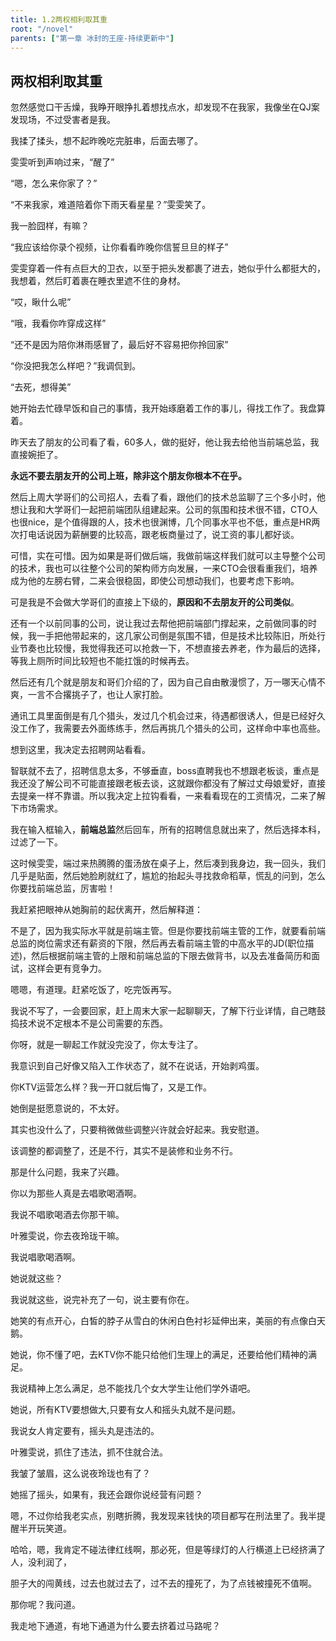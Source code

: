 ```yaml
---
title: 1.2两权相利取其重
root: "/novel"
parents: ["第一章 冰封的王座-持续更新中"]
---
```

## 两权相利取其重

忽然感觉口干舌燥，我睁开眼挣扎着想找点水，却发现不在我家，我像坐在QJ案发现场，不过受害者是我。

我揉了揉头，想不起昨晚吃完脏串，后面去哪了。

雯雯听到声响过来，“醒了”

“嗯，怎么来你家了？”

“不来我家，难道陪着你下雨天看星星？”雯雯笑了。

我一脸囧样，有嘛？

“我应该给你录个视频，让你看看昨晚你信誓旦旦的样子”

雯雯穿着一件有点巨大的卫衣，以至于把头发都裹了进去，她似乎什么都挺大的，我想着，然后盯着裹在睡衣里遮不住的身材。

“哎，瞅什么呢”

“哦，我看你咋穿成这样”

“还不是因为陪你淋雨感冒了，最后好不容易把你拎回家”

“你没把我怎么样吧？”我调侃到。

“去死，想得美”

她开始去忙碌早饭和自己的事情，我开始琢磨着工作的事儿，得找工作了。我盘算着。

昨天去了朋友的公司看了看，60多人，做的挺好，他让我去给他当前端总监，我直接婉拒了。

**永远不要去朋友开的公司上班，除非这个朋友你根本不在乎。**

然后上周大学哥们的公司招人，去看了看，跟他们的技术总监聊了三个多小时，他想让我和大学哥们一起把前端团队组建起来。公司的氛围和技术很不错，CTO人也很nice，是个值得跟的人，技术也很渊博，几个同事水平也不低，重点是HR两次打电话说因为薪酬要的比较高，跟老板商量过了，说工资的事儿都好谈。

可惜，实在可惜。因为如果是哥们做后端，我做前端这样我们就可以主导整个公司的技术，我也可以往整个公司的架构师方向发展，一来CTO会很看重我们，培养成为他的左膀右臂，二来会很稳固，即使公司想动我们，也要考虑下影响。

可是我是不会做大学哥们的直接上下级的，**原因和不去朋友开的公司类似**。

还有一个以前同事的公司，说让我过去帮他把前端部门撑起来，之前做同事的时候，我一手把他带起来的，这几家公司倒是氛围不错，但是技术比较陈旧，所处行业节奏也比较慢，我觉得我还可以抢救一下，不想直接去养老，作为最后的选择，等我上厕所时间比较短也不能扛饿的时候再去。

然后还有几个就是朋友和哥们介绍的了，因为自己自由散漫惯了，万一哪天心情不爽，一言不合撂挑子了，也让人家打脸。

通讯工具里面倒是有几个猎头，发过几个机会过来，待遇都很诱人，但是已经好久没工作了，我需要去外面练练手，然后再挑几个猎头的公司，这样命中率也高些。

想到这里，我决定去招聘网站看看。

智联就不去了，招聘信息太多，不够垂直，boss直聘我也不想跟老板谈，重点是我还没了解公司不可能直接跟老板去谈，这就跟你都没有了解过丈母娘爱好，直接去提亲一样不靠谱。所以我决定上拉钩看看，一来看看现在的工资情况，二来了解下市场需求。

我在输入框输入，**前端总监**然后回车，所有的招聘信息就出来了，然后选择本科，过滤了一下。

这时候雯雯，端过来热腾腾的蛋汤放在桌子上，然后凑到我身边，我一回头，我们几乎是贴面，然后她脸刷就红了，尴尬的抬起头寻找救命稻草，慌乱的问到，怎么你要找前端总监，厉害啦！

我赶紧把眼神从她胸前的起伏离开，然后解释道：

不是了，因为我实际水平就是前端主管。但是你要找前端主管的工作，就要看前端总监的岗位需求还有薪资的下限，然后再去看前端主管的中高水平的JD(职位描述)，然后根据前端主管的上限和前端总监的下限去做背书，以及去准备简历和面试，这样会更有竞争力。

嗯嗯，有道理。赶紧吃饭了，吃完饭再写。

我说不写了，一会要回家，赶上周末大家一起聊聊天，了解下行业详情，自己瞎鼓捣技术说不定根本不是公司需要的东西。

你呀，就是一聊起工作就没完没了，你太专注了。

我意识到自己好像又陷入工作状态了，就不在说话，开始剥鸡蛋。

你KTV运营怎么样？我一开口就后悔了，又是工作。

她倒是挺愿意说的，不太好。

其实也没什么了，只要稍微做些调整兴许就会好起来。我安慰道。

该调整的都调整了，还是不行，其实不是装修和业务不行。

那是什么问题，我来了兴趣。

你以为那些人真是去唱歌喝酒啊。

我说不唱歌喝酒去你那干嘛。

叶雅雯说，你去夜玲珑干嘛。

我说唱歌喝酒啊。

她说就这些？

我说就这些，说完补充了一句，说主要有你在。

她笑的有点开心，白皙的脖子从雪白的休闲白色衬衫延伸出来，美丽的有点像白天鹅。

她说，你不懂了吧，去KTV你不能只给他们生理上的满足，还要给他们精神的满足。

我说精神上怎么满足，总不能找几个女大学生让他们学外语吧。

她说，所有KTV要想做大,只要有女人和摇头丸就不是问题。

我说女人肯定要有，摇头丸是违法的。

叶雅雯说，抓住了违法，抓不住就合法。

我皱了皱眉，这么说夜玲珑也有了？

她摇了摇头，如果有，我还会跟你说经营有问题？

嗯，不过你给我老实点，别瞎折腾，我发现来钱快的项目都写在刑法里了。我半提醒半开玩笑道。

哈哈，嗯，我肯定不碰法律红线啊，那必死，但是等绿灯的人行横道上已经挤满了人，没利润了，

胆子大的闯黄线，过去也就过去了，过不去的撞死了，为了点钱被撞死不值啊。

那你呢？我问道。

我走地下通道，有地下通道为什么要去挤着过马路呢？















































